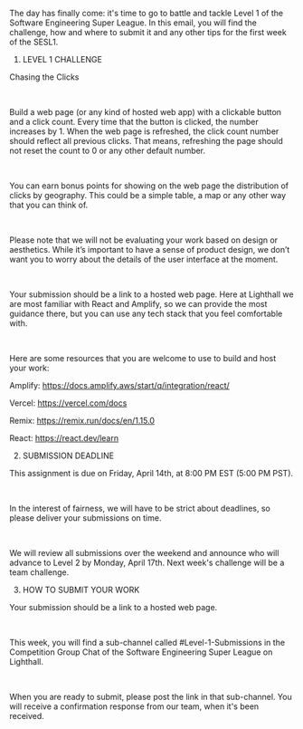 The day has finally come: it's time to go to battle and tackle Level 1 of the Software Engineering Super League. In this email, you will find the challenge, how and where to submit it and any other tips for the first week of the SESL1. 

1. LEVEL 1 CHALLENGE

Chasing the Clicks

﻿

Build a web page (or any kind of hosted web app) with a clickable button and a click count. Every time that the button is clicked, the number increases by 1. When the web page is refreshed, the click count number should reflect all previous clicks. That means, refreshing the page should not reset the count to 0 or any other default number.

﻿

You can earn bonus points for showing on the web page the distribution of clicks by geography. This could be a simple table, a map or any other way that you can think of.

﻿

Please note that we will not be evaluating your work based on design or aesthetics. While it’s important to have a sense of product design, we don’t want you to worry about the details of the user interface at the moment.

﻿

Your submission should be a link to a hosted web page. Here at Lighthall we are most familiar with React and Amplify, so we can provide the most guidance there, but you can use any tech stack that you feel comfortable with. 

﻿

Here are some resources that you are welcome to use to build and host your work:


Amplify: https://docs.amplify.aws/start/q/integration/react/

Vercel: https://vercel.com/docs

Remix: https://remix.run/docs/en/1.15.0

React: https://react.dev/learn

2. SUBMISSION DEADLINE

This assignment is due on Friday, April 14th, at 8:00 PM EST (5:00 PM PST).

﻿

In the interest of fairness, we will have to be strict about deadlines, so please deliver your submissions on time. 

﻿

We will review all submissions over the weekend and announce who will advance to Level 2 by Monday, April 17th. Next week's challenge will be a team challenge.

3. HOW TO SUBMIT YOUR WORK

Your submission should be a link to a hosted web page.

﻿

This week, you will find a sub-channel called #Level-1-Submissions in the Competition Group Chat of the Software Engineering Super League on Lighthall. 

﻿

When you are ready to submit, please post the link in that sub-channel. You will receive a confirmation response from our team, when it's been received.